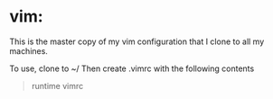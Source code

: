 # vim:
This is the master copy of my vim configuration that I clone to all my machines.

To use, clone to ~/
Then create .vimrc with the following contents
> runtime vimrc
